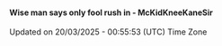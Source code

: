 #### Wise man says only fool rush in - McKidKneeKaneSir
Updated on 20/03/2025 - 00:55:53 (UTC) Time Zone
